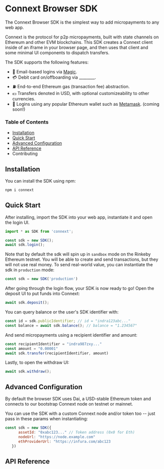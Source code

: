# Connext Browser SDK
The Connext Browser SDK is the simplest way to add micropayments to any web app.

Connext is the protocol for p2p micropayments, built with state channels on Ethereum and other EVM blockchains. This SDK creates a Connext client inside of an iframe in your browser page, and then uses that client and some minimal UI components to dispatch transfers.

The SDK supports the following features:
- 🎩 Email-based logins via [Magic](https://magic.link).
- 💳 Debit card on/offboarding via ________.
- ⛽ End-to-end Ethereum gas (transaction fee) abstraction.
- 💵 Transfers denoted in USD, with optional customizeability to other currencies.
- 🦊 Logins using any popular Ethereum wallet such as [Metamask](https://metamask.io). (coming soon!)

### Table of Contents
- [Installation](https://github.com/connext/browser-sdk/blob/master/README.md#installation)
- [Quick Start](https://github.com/connext/browser-sdk/blob/master/README.md#quick-start)
- [Advanced Configuration](https://github.com/connext/browser-sdk/blob/master/README.md#advanced-configuration)
- [API Reference](https://github.com/connext/browser-sdk/blob/master/README.md#api-reference)
- Contributing

## Installation
You can install the SDK using npm:

```bash
npm i connext
```

## Quick Start
After installing, import the SDK into your web app, instantiate it and open the login UI.
```javascript
import * as SDK from 'connext';

const sdk = new SDK();
await sdk.login();
```
Note that by default the sdk will spin up in `sandbox` mode on the Rinkeby Ethereum testnet. You will be able to create and send transactions, but they will not use real money. To send real-world value, you can instantiate the sdk in `production` mode:

```javascript
const sdk = new SDK('production')
```
After going through the login flow, your SDK is now ready to go! Open the deposit UI to put funds into Connext:
```javascript
await sdk.deposit();
```

You can query balance or the user's SDK identifier with:
```javascript
const id = sdk.publicIdentifier; // id = "indra123abc..."
const balance = await sdk.balance(); // balance = "1.234567"
```

And send micropayments using a recipient identifier and amount:
```javascript
const recipientIdentifier = "indra987zxy..."
const amount = "0.00001"
await sdk.transfer(recipientIdentifier, amount)
```

Lastly, to open the withdraw UI:
```javascript
await sdk.withdraw();
```
## Advanced Configuration
By default the browser SDK uses Dai, a USD-stable Ethereum token and connects to our bootstrap Connext node on testnet or mainnet.

You can use the SDK with a custom Connext node and/or token too -- just pass in these params when instantiating:
```javascript
const sdk = new SDK({
      assetId: "0xabc123..." // Token address (0x0 for Eth)
      nodeUrl: "https://node.example.com"
      ethProviderUrl: "https://infura.com/abc123
   })
```

## API Reference
